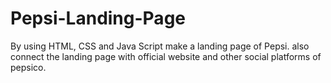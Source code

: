 # Pepsi-Landing-Page
By using HTML, CSS and Java Script make a landing page of Pepsi. also connect the landing page with official website and other social platforms of pepsico. 
